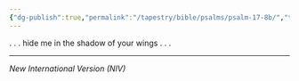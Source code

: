 ```yaml
---
{"dg-publish":true,"permalink":"/tapestry/bible/psalms/psalm-17-8b/","title":"Psalm 17:8b","tags":["bible-verse","bible-verse"],"dgHomeLink":true,"dgShowLocalGraph":true,"dgEnableSearch":true}
---
```



. . .  hide me in the shadow of your wings . . . 

---
*New International Version (NIV)*